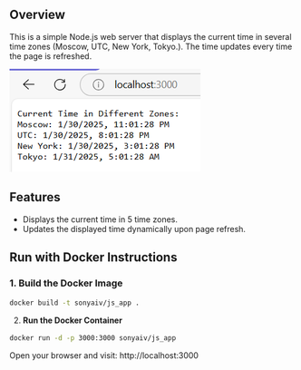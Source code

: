 ## Overview
This is a simple Node.js web server that displays the current time in several time zones (Moscow, UTC, New York, Tokyo.). The time updates every time the page is refreshed.

![alt text](image.png)

## Features
- Displays the current time in 5 time zones.
- Updates the displayed time dynamically upon page refresh.

## **Run with Docker Instructions**

### **1. Build the Docker Image**
```sh
docker build -t sonyaiv/js_app .
```

2. **Run the Docker Container**
```sh
docker run -d -p 3000:3000 sonyaiv/js_app
```
Open your browser and visit: http://localhost:3000